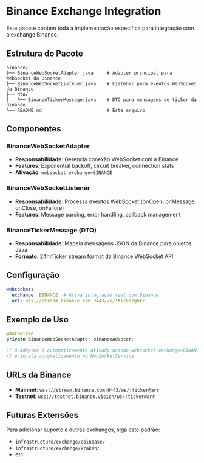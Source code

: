 # Binance Exchange Integration

Este pacote contém toda a implementação específica para integração com a exchange Binance.

## Estrutura do Pacote

```
binance/
├── BinanceWebSocketAdapter.java     # Adapter principal para WebSocket da Binance
├── BinanceWebSocketListener.java    # Listener para eventos WebSocket da Binance  
├── dto/
│   └── BinanceTickerMessage.java    # DTO para mensagens de ticker da Binance
└── README.md                        # Este arquivo
```

## Componentes

### BinanceWebSocketAdapter
- **Responsabilidade**: Gerencia conexão WebSocket com a Binance
- **Features**: Exponential backoff, circuit breaker, connection stats
- **Ativação**: `websocket.exchange=BINANCE`

### BinanceWebSocketListener  
- **Responsabilidade**: Processa eventos WebSocket (onOpen, onMessage, onClose, onFailure)
- **Features**: Message parsing, error handling, callback management

### BinanceTickerMessage (DTO)
- **Responsabilidade**: Mapeia mensagens JSON da Binance para objetos Java
- **Formato**: 24hrTicker stream format da Binance WebSocket API

## Configuração

```yaml
websocket:
  exchange: BINANCE  # Ativa integração real com Binance
  url: wss://stream.binance.com:9443/ws/!ticker@arr
```

## Exemplo de Uso

```java
@Autowired
private BinanceWebSocketAdapter binanceAdapter;

// O adapter é automaticamente ativado quando websocket.exchange=BINANCE
// e injeta automaticamente no WebSocketService
```

## URLs da Binance

- **Mainnet**: `wss://stream.binance.com:9443/ws/!ticker@arr`
- **Testnet**: `wss://testnet.binance.vision/ws/!ticker@arr` 

## Futuras Extensões

Para adicionar suporte a outras exchanges, siga este padrão:
- `infrastructure/exchange/coinbase/`
- `infrastructure/exchange/kraken/`
- etc.